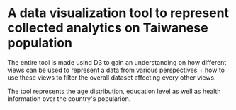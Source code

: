 # A data visualization tool to represent collected analytics on Taiwanese population
The entire tool is made usind D3 to gain an understanding on how different views can be used
to represent a data from various perspectives + how to use these views to filter the
overall dataset affecting every other views.

The tool represents the age distribution, education level as well as health information over the country's popularion.
